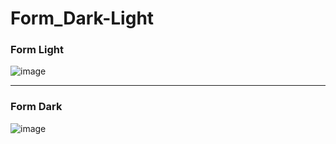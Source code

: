 # Form_Dark-Light
<h3>Form Light</h3>

![image](https://github.com/PereiraX43/Form_Dark-Light/assets/130169286/6c4758aa-1643-4fe7-b83f-eb80c8f3dd24)


<hr>
<h3>Form Dark</h3>

![image](https://github.com/PereiraX43/Form_Dark-Light/assets/130169286/931532eb-cdb4-41f7-be64-9ecc4700fa87)


